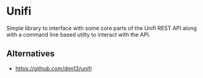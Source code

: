 # Unifi

Simple library to interface with some core parts of the Unifi REST API along with a command line based utilty to interact with the API.

## Alternatives

- https://github.com/dim13/unifi